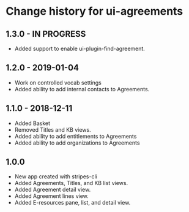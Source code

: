 # Change history for ui-agreements

## 1.3.0 - IN PROGRESS
* Added support to enable ui-plugin-find-agreement.

## 1.2.0 - 2019-01-04
* Work on controlled vocab settings
* Added ability to add internal contacts to Agreements.

## 1.1.0 - 2018-12-11
* Added Basket
* Removed Titles and KB views.
* Added ability to add entitlements to Agreements
* Added ability to add organizations to Agreements

## 1.0.0

* New app created with stripes-cli
* Added Agreements, Titles, and KB list views.
* Added Agreement detail view.
* Added Agreement lines view.
* Added E-resources pane, list, and detail view.
